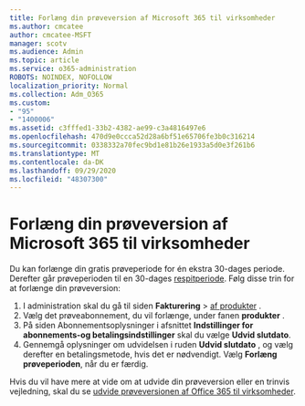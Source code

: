 ```yaml
---
title: Forlæng din prøveversion af Microsoft 365 til virksomheder
ms.author: cmcatee
author: cmcatee-MSFT
manager: scotv
ms.audience: Admin
ms.topic: article
ms.service: o365-administration
ROBOTS: NOINDEX, NOFOLLOW
localization_priority: Normal
ms.collection: Adm_O365
ms.custom:
- "95"
- "1400006"
ms.assetid: c3fffed1-33b2-4382-ae99-c3a4816497e6
ms.openlocfilehash: 470d9e0ccca52d28a6bf51e65706fe3b0c316214
ms.sourcegitcommit: 0338332a70fec9bd1e81b26e1933a5d0e3f261b6
ms.translationtype: MT
ms.contentlocale: da-DK
ms.lasthandoff: 09/29/2020
ms.locfileid: "48307300"
---
```

# <a name="extend-your-trial-for-microsoft-365-for-business"></a>Forlæng din prøveversion af Microsoft 365 til virksomheder

Du kan forlænge din gratis prøveperiode for én ekstra 30-dages periode. Derefter går prøveperioden til en 30-dages [respitperiode](https://docs.microsoft.com/alchemyinsights/grace-period-for-microsoft-365-free-trial). Følg disse trin for at forlænge din prøveversion:
  
1. I administration skal du gå til siden **Fakturering** \> [af produkter](https://go.microsoft.com/fwlink/p/?linkid=842054) .
2. Vælg det prøveabonnement, du vil forlænge, under fanen **produkter** .
3. På siden Abonnementsoplysninger i afsnittet **Indstillinger for abonnements-og betalingsindstillinger** skal du vælge **Udvid slutdato**.
4. Gennemgå oplysninger om udvidelsen i ruden **Udvid slutdato** , og vælg derefter en betalingsmetode, hvis det er nødvendigt. Vælg **Forlæng prøveperioden**, når du er færdig.

Hvis du vil have mere at vide om at udvide din prøveversion eller en trinvis vejledning, skal du se [udvide prøveversionen af Office 365 til virksomheder](https://docs.microsoft.com/microsoft-365/commerce/extend-your-trial).
